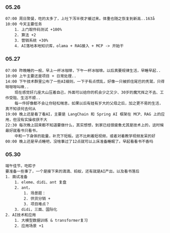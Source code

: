 
### 05.26

	07:00 周日聚餐，吃的太多了，上吐下泻半夜才缓过来。体重也随之恢复到新高..163å
	10:00 今天主要任务
		1. 上门取件码测试 +100%
		2. 算法 +2
		3. 营销系统 +30%
		4. AI落地本地知识库，olama + RAG接入 + MCP -> 开始干


### 05.27

	07:00 昨晚睡的一般，早上一杯冰咖啡，下午一杯冰咖啡。以后真要规律生活，早睡早起..
	10:00 上午主要还是项目 + 日常处理..
	14:00 下午技术群里公布了一些AI细则，一下子有点慌乱，好像一只被抓住尾巴的秃鹫，只得呀呀呀叫唤..
		现在感觉好几座大山压着自己，外面可以给你的机会少之又少、30岁的魔咒挥之不去、工作受阻、生活不顺..
		每一件好像都不会让你轻松喘息，如果以后有娃有岁大的父母之后，加之更不易的生活，真不知该何去何从
	19:00 晚上还是看了看AI，主要是 LangChain 和 Spring AI 框架在 MCP、RAG 上的应用，但没有实操收获不大
	22:30 每次晚上回来都不知道要做什么，其实想想，到家已经很疲惫尤其是技术上的，这时候最好就看书只看书，
		中和一下身体的能量，补充下短板。这不比刷着短视频，或者对着教学视频发呆的好
	00:00 晚上还是早点睡吧，没啥事过了12点就可以上床准备睡眠了。早起看看书不香吗


### 05.30

	端午佳节，吃粽子
	要准备一些事了，一个是接下来的滴滴、蚂蚁，还有就是AI产出，以及看书落后
	1. 面试准备
		1. eleme、didi、ant 复盘
		2. ant，
			1. 场景题：
			2. 供货分销 + 
			3. 项目难点？
		3. didi，三面、国际化
	2. AI技术和应用
		1. 大模型数据训练 & transformer复习
		2. 应用场景 +1

